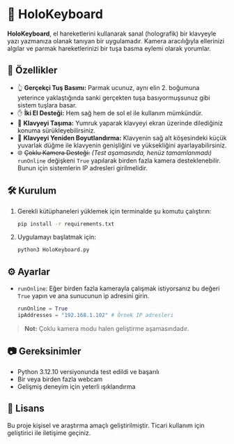


# 🧠 HoloKeyboard

**HoloKeyboard**, el hareketlerini kullanarak sanal (holografik) bir klavyeyle yazı yazmanıza olanak tanıyan bir uygulamadır. Kamera aracılığıyla ellerinizi algılar ve parmak hareketlerinizi bir tuşa basma eylemi olarak yorumlar.

## 🚀 Özellikler

- 👆 **Gerçekçi Tuş Basımı:** Parmak ucunuz, aynı elin 2. boğumuna yeterince yaklaştığında sanki gerçekten tuşa basıyormuşsunuz gibi sistem tuşlara basar.
- ✋ **İki El Desteği:** Hem sağ hem de sol el ile kullanım mümkündür.
- 🧱 **Klavyeyi Taşıma:** Yumruk yaparak klavyeyi ekran üzerinde dilediğiniz konuma sürükleyebilirsiniz.
- 📐 **Klavyeyi Yeniden Boyutlandırma:** Klavyenin sağ alt köşesindeki küçük yuvarlak düğme ile klavyenin genişliğini ve yüksekliğini ayarlayabilirsiniz.
- 🌐 ~~Çoklu Kamera Desteği:~~ _(Test aşamasında, henüz tamamlanmadı)_ `runOnline` değişkeni `True` yapılarak birden fazla kamera desteklenebilir. Bunun için sistemlerin IP adresleri girilmelidir.

## 🛠️ Kurulum

1. Gerekli kütüphaneleri yüklemek için terminalde şu komutu çalıştırın:

   ```bash
   pip install -r requirements.txt


2. Uygulamayı başlatmak için:

   ```bash
   python3 HoloKeyboard.py
   ```

## ⚙️ Ayarlar

* `runOnline`: Eğer birden fazla kamerayla çalışmak istiyorsanız bu değeri `True` yapın ve ana sunucunun ip adresini girin.

  ```python
  runOnline = True
  ipAddresses = "192.168.1.102" # Örnek IP adresleri
  ```

> **Not:** Çoklu kamera modu halen geliştirme aşamasındadır.

## 📷 Gereksinimler

* Python 3.12.10 versiyonunda test edildi ve başarılı
* Bir veya birden fazla webcam
* Gelişmiş deneyim için yeterli ışıklandırma

## 📄 Lisans

Bu proje kişisel ve araştırma amaçlı geliştirilmiştir. Ticari kullanım için geliştirici ile iletişime geçiniz.


